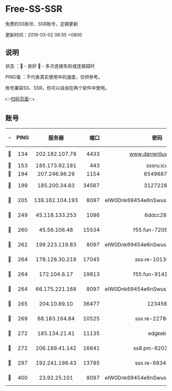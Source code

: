 # Free-SS-SSR

免费的SS账号、SSR账号，定期更新

更新时间：2019-03-02 06:55 +0800

## 说明

状态     ：🙂 - 良好 🙁 - 多次连接失败或连接超时

PING值   ：不代表真实使用中的速度，仅供参考。

账号兼容SS、SSR，你可以自由在两个软件中使用。

👉[扫码页面](https://liesauer.github.io/free-ss-ssr.github.io/)👈

## 账号

|-|PING|服务器|端口|密码|加密方式|区域|
|:----:|:----:|:-----:|-----:|:----:|:----:|:----:|
|🙂|134|202.182.107.78|4433|www.darrenliuwei.com|aes-256-cfb|JP|
|🙂|153|185.173.92.181|443|sssru.icu|rc4-md5|RU|
|🙂|194|207.246.96.29|1154|65496879|chacha20|US|
|🙂|199|185.200.34.83|34567|31272288|aes-256-cfb|US|
|🙂|205|139.162.104.193|8097|eIW0Dnk69454e6nSwuspv9DmS201tQ0D|aes-256-cfb|JP|
|🙂|249|45.118.133.253|1086|6ddcc286|aes-256-cfb|SG|
|🙂|260|45.56.106.48|15534|f55.fun-72089775|aes-256-cfb|US|
|🙂|262|199.223.119.83|8097|eIW0Dnk69454e6nSwuspv9DmS201tQ0D|aes-256-cfb|US|
|🙂|264|178.128.30.219|17045|ssx.re-10130614|aes-256-cfb|SG|
|🙂|264|172.104.6.17|19813|f55.fun-91414761|aes-256-cfb|US|
|🙂|264|66.175.221.168|8097|eIW0Dnk69454e6nSwuspv9DmS201tQ0D|aes-256-cfb|US|
|🙂|265|204.10.89.10|36477|123456|aes-256-cfb|US|
|🙂|269|68.183.164.84|10525|ssx.re-22780644|aes-256-cfb|US|
|🙂|272|185.134.21.41|11135|edgkeb|aes-256-cfb|GB|
|🙂|272|206.189.41.142|16641|ss8.pm-62032966|aes-256-cfb|SG|
|🙂|297|192.241.198.43|13785|ssx.re-68345510|aes-256-cfb|US|
|🙂|400|23.92.25.101|8097|eIW0Dnk69454e6nSwuspv9DmS201tQ0D|aes-256-cfb|US|
